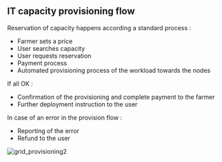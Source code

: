 ## IT capacity provisioning flow 

Reservation of capacity happens according a standard process : 
- Farmer sets a price
- User searches capacity
- User requests reservation
- Payment process
- Automated provisioning process of the workload towards the nodes

If all OK : 
- Confirmation of the provisioning and complete payment to the farmer
- Further deployment instruction to the user

In case of an error in the provision flow : 
- Reporting of the error
- Refund to the user

![grid_provisioning2](https://raw.githubusercontent.com/Threefoldtech/zos/master/assets/grid_provisioning2.png)